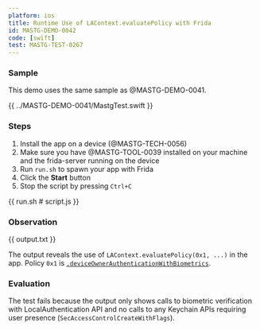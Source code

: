```yaml
---
platform: ios
title: Runtime Use of LAContext.evaluatePolicy with Frida
id: MASTG-DEMO-0042
code: [swift]
test: MASTG-TEST-0267
---
```


### Sample

This demo uses the same sample as @MASTG-DEMO-0041.

{{ ../MASTG-DEMO-0041/MastgTest.swift }}

### Steps

1. Install the app on a device (@MASTG-TECH-0056)
2. Make sure you have @MASTG-TOOL-0039 installed on your machine and the frida-server running on the device
3. Run `run.sh` to spawn your app with Frida
4. Click the **Start** button
5. Stop the script by pressing `Ctrl+C`

{{ run.sh # script.js }}

### Observation

{{ output.txt }}

The output reveals the use of `LAContext.evaluatePolicy(0x1, ...)` in the app. Policy `0x1` is [`.deviceOwnerAuthenticationWithBiometrics`](https://developer.apple.com/documentation/localauthentication/lapolicy/deviceownerauthenticationwithbiometrics).

### Evaluation

The test fails because the output only shows calls to biometric verification with LocalAuthentication API and no calls to any Keychain APIs requiring user presence (`SecAccessControlCreateWithFlags`).
